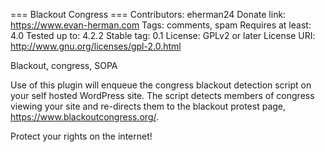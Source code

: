 === Blackout Congress ===
Contributors: eherman24
Donate link: https://www.evan-herman.com
Tags: comments, spam
Requires at least: 4.0
Tested up to: 4.2.2
Stable tag: 0.1
License: GPLv2 or later
License URI: http://www.gnu.org/licenses/gpl-2.0.html

Blackout, congress, SOPA

Use of this plugin will enqueue the congress blackout detection script on your self hosted WordPress site. The script detects members of congress viewing your site and re-directs them to the blackout protest page, https://www.blackoutcongress.org/.
 
Protect your rights on the internet! 